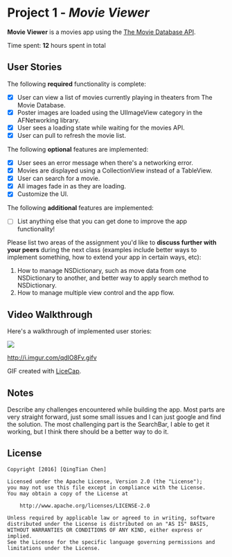 # Project 1 - *Movie Viewer*

**Movie Viewer** is a movies app using the [The Movie Database API](http://docs.themoviedb.apiary.io/#).

Time spent: **12** hours spent in total

## User Stories

The following **required** functionality is complete:

- [x] User can view a list of movies currently playing in theaters from The Movie Database.
- [x] Poster images are loaded using the UIImageView category in the AFNetworking library.
- [x] User sees a loading state while waiting for the movies API.
- [x] User can pull to refresh the movie list.

The following **optional** features are implemented:

- [x] User sees an error message when there's a networking error.
- [x] Movies are displayed using a CollectionView instead of a TableView.
- [x] User can search for a movie.
- [x] All images fade in as they are loading.
- [x] Customize the UI.

The following **additional** features are implemented:

- [ ] List anything else that you can get done to improve the app functionality!

Please list two areas of the assignment you'd like to **discuss further with your peers** during the next class (examples include better ways to implement something, how to extend your app in certain ways, etc):

1. How to manage NSDictionary, such as move data from one NSDictionary to another, and better way to apply search method to NSDictionary. 
2. How to manage multiple view control and the app flow.

## Video Walkthrough 

Here's a walkthrough of implemented user stories:

<img src='https://github.com/sunnydayw/Flicks-App-Week-1-and-2/blob/master/Filcker-Week-1.gif' />

http://i.imgur.com/qdIO8Fv.gifv

GIF created with [LiceCap](http://www.cockos.com/licecap/).

## Notes

Describe any challenges encountered while building the app.
Most parts are very straight forward, just some small issues and I can just google and find the solution. The most challenging part is the SearchBar, I able to get it working, but I think there should be a better way to do it.

## License

    Copyright [2016] [QingTian Chen]

    Licensed under the Apache License, Version 2.0 (the "License");
    you may not use this file except in compliance with the License.
    You may obtain a copy of the License at

        http://www.apache.org/licenses/LICENSE-2.0

    Unless required by applicable law or agreed to in writing, software
    distributed under the License is distributed on an "AS IS" BASIS,
    WITHOUT WARRANTIES OR CONDITIONS OF ANY KIND, either express or implied.
    See the License for the specific language governing permissions and
    limitations under the License.
